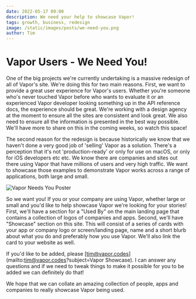 ```yaml
---
date: 2022-05-17 09:00
description: We need your help to showcase Vapor!
tags: growth, business, redesign
image: /static/images/posts/we-need-you.png
author: Tim
---
```

# Vapor Users - We Need You!

One of the big projects we're currently undertaking is a massive redesign of all of Vapor's site. We're doing this for two main reasons. First, we want to provide a great user experience for Vapor's users. Whether you're someone who's never touched Vapor before who wants to evaluate it or an experienced Vapor developer looking something up in the API reference docs, the experience should be great. We're working with a design agency at the moment to ensure all the sites are consistent and look great. We also need to ensure all the information is presented in the best way possible. We'll have more to share on this in the coming weeks, so watch this space!

The second reason for the redesign is because historically we know that we haven't done a very good job of 'selling' Vapor as a solution. There's a perception that it's not 'production-ready' or only for use on macOS, or only for iOS developers etc etc. We know there are companies and sites out there using Vapor that have millions of users and very high traffic. We want to showcase those examples to demonstrate Vapor works across a range of applications, both large and small.

![Vapor Needs You Poster](/static/images/posts/we-need-you.jpg)

So we want you! If you or your company are using Vapor, whether large or small and you'd like to help showcase Vapor we're looking for your stories! First, we'll have a section for a "Used By" on the main landing page that contains a collection of logos of companies and apps. Second, we'll have "Showcase" section on this site. This will consist of a series of cards with your app or company logo or screen/landing page, name and a short blurb about what you do and preferably how you use Vapor. We'll also link the card to your website as well.

If you'd like to be added, please [tim@vapor.codes](mailto:tim@vapor.codes?subject=Vapor Showcase). I can answer any questions and if we need to tweak things to make it possible for you to be added we can definitely do that!

We hope that we can collate an amazing collection of people, apps and companies to really showcase Vapor being used.